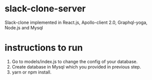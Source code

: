 # slack-clone-server
Slack-clone implemented in React.js, Apollo-client 2.0,  Graphql-yoga, Node.js and Mysql

# instructions to run
1. Go to models/index.js to change the config of your database.
2. Create database in Mysql which you provided in previous step.
3. yarn or npm install.



